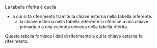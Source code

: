 La tabella riferita è quella 
- a cui si fa riferimento tramite la chiave esterna nella tabella referente. 
	-  la chiave esterna nella tabella referente si riferisce a una chiave primaria o a una colonna univoca nella tabella riferita. 

Questa tabella fornisce i dati di riferimento a cui la chiave esterna fa riferimento.